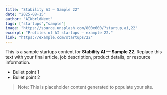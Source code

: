 ```yaml
---
title: "Stability AI — Sample 22"
date: "2025-08-15"
author: "AIWorldNext"
tags: ["startups","sample"]
image: "https://source.unsplash.com/800x600/?startup,ai,22"
excerpt: "Profiles of AI startups — example 22."
link: "https://example.com/startups/22"
---
```


This is a sample startups content for **Stability AI — Sample 22**. Replace this text with your final article, job description, product details, or resource information.

- Bullet point 1
- Bullet point 2

> Note: This is placeholder content generated to populate your site.
